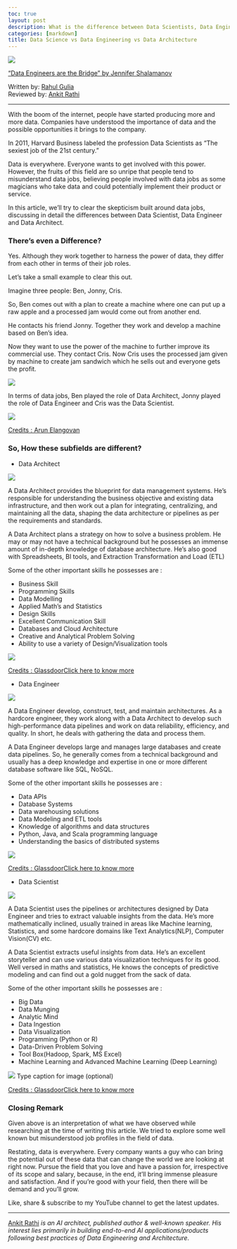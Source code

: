 ```yaml
---
toc: true
layout: post
description: What is the difference between Data Scientists, Data Engineers and Data Architects?
categories: [markdown]
title: Data Science vs Data Engineering vs Data Architecture
---
```


![](https://cdn-images-1.medium.com/max/1200/0*-OZ2jskdYR9Rw9A7.png)

[“Data Engineers are the Bridge” by Jennifer
Shalamanov](https://blog.udacity.com/2020/07/what-to-expect-as-an-entry-level-data-engineer.html)

Written by: [Rahul Gulia](https://www.linkedin.com/in/rahulgulia/)   
Reviewed by: [Ankit Rathi](http://ankit-rathi.github.io/)

*****

With the boom of the internet, people have started producing more and more data.
Companies have understood the importance of data and the possible opportunities
it brings to the company.

In 2011, Harvard Business labeled the profession Data Scientists as “The sexiest
job of the 21st century.”

Data is everywhere. Everyone wants to get involved with this power. However, the
fruits of this field are so unripe that people tend to misunderstand data jobs,
believing people involved with data jobs as some magicians who take data and
could potentially implement their product or service.

In this article, we’ll try to clear the skepticism built around data jobs,
discussing in detail the differences between Data Scientist, Data Engineer and
Data Architect.

### There’s even a Difference?

Yes. Although they work together to harness the power of data, they differ from
each other in terms of their job roles.

Let’s take a small example to clear this out.

Imagine three people: Ben, Jonny, Cris.

So, Ben comes out with a plan to create a machine where one can put up a raw
apple and a processed jam would come out from another end.

He contacts his friend Jonny. Together they work and develop a machine based on
Ben’s idea.

Now they want to use the power of the machine to further improve its commercial
use. They contact Cris. Now Cris uses the processed jam given by machine to
create jam sandwich which he sells out and everyone gets the profit.

![](https://cdn-images-1.medium.com/max/800/0*nzong29F_PWh7Cdt.png)

In terms of data jobs, Ben played the role of Data Architect, Jonny played the
role of Data Engineer and Cris was the Data Scientist.

![](https://cdn-images-1.medium.com/max/800/0*UTmD5RqBG2XhFtlD.png)

[Credits : Arun
Elangovan](https://medium.com/datadriveninvestor/are-you-looking-for-a-career-in-data-science-lets-explore-what-it-holds-for-you-82e364df7b12)

### So, How these subfields are different?

* Data Architect

![](https://cdn-images-1.medium.com/max/800/0*v3igJikw9ihuiwa7.png)

A Data Architect provides the blueprint for data management systems. He’s
responsible for understanding the business objective and existing data
infrastructure, and then work out a plan for integrating, centralizing, and
maintaining all the data, shaping the data architecture or pipelines as per the
requirements and standards.

A Data Architect plans a strategy on how to solve a business problem. He may or
may not have a technical background but he possesses an immense amount of
in-depth knowledge of database architecture. He’s also good with Spreadsheets,
BI tools, and Extraction Transformation and Load (ETL)

Some of the other important skills he possesses are :

* Business Skill
* Programming Skills
* Data Modelling
* Applied Math’s and Statistics
* Design Skills
* Excellent Communication Skill
* Databases and Cloud Architecture
* Creative and Analytical Problem Solving
* Ability to use a variety of Design/Visualization tools

![](https://cdn-images-1.medium.com/max/800/0*4Pt-2ipywddHUfAp.PNG)

[Credits :
Glassdoor](https://www.glassdoor.co.in/Salaries/data-architect-salary-SRCH_KO0,14.htm)[Click
here to know more](https://datacatchup.com/top-10-skills-for-data-architects/)

* Data Engineer

![](https://cdn-images-1.medium.com/max/800/0*zHDcRqNDQhfD9XfH.png)

A Data Engineer develop, construct, test, and maintain architectures. As a
hardcore engineer, they work along with a Data Architect to develop such
high-performance data pipelines and work on data reliability, efficiency, and
quality. In short, he deals with gathering the data and process them.

A Data Engineer develops large and manages large databases and create data
pipelines. So, he generally comes from a technical background and usually has a
deep knowledge and expertise in one or more different database software like
SQL, NoSQL.

Some of the other important skills he possesses are :

* Data APIs
* Database Systems
* Data warehousing solutions
* Data Modeling and ETL tools
* Knowledge of algorithms and data structures
* Python, Java, and Scala programming language
* Understanding the basics of distributed systems

![](https://cdn-images-1.medium.com/max/800/0*JrI6KpAFyxLHTCe0.PNG)

[Credits :
Glassdoor](https://www.glassdoor.co.in/Salaries/data-engineer-salary-SRCH_KO0,13.htm)[Click
here to know more](https://www.springboard.com/library/data-engineering/skills/)

* Data Scientist

![](https://cdn-images-1.medium.com/max/800/0*i37QTnY0ymy1CUE3.png)

A Data Scientist uses the pipelines or architectures designed by Data Engineer
and tries to extract valuable insights from the data. He’s more mathematically
inclined, usually trained in areas like Machine learning, Statistics, and some
hardcore domains like Text Analytics(NLP), Computer Vision(CV) etc.

A Data Scientist extracts useful insights from data. He’s an excellent
storyteller and can use various data visualization techniques for its good. Well
versed in maths and statistics, He knows the concepts of predictive modeling and
can find out a gold nugget from the sack of data.

Some of the other important skills he possesses are :

* Big Data
* Data Munging
* Analytic Mind
* Data Ingestion
* Data Visualization
* Programming (Python or R)
* Data-Driven Problem Solving
* Tool Box(Hadoop, Spark, MS Excel)
* Machine Learning and Advanced Machine Learning (Deep Learning)

![](https://cdn-images-1.medium.com/max/800/0*P57CxQrz7bLGADAE.PNG)
<span class="figcaption_hack">Type caption for image (optional)</span>

[Credits :
Glassdoor](https://www.glassdoor.co.in/Salaries/data-scientist-salary-SRCH_KO0,14.htm)[Click
here to know more](https://www.edureka.co/blog/how-to-become-a-data-scientist/)

### Closing Remark

Given above is an interpretation of what we have observed while researching at
the time of writing this article. We tried to explore some well known but
misunderstood job profiles in the field of data.

Restating, data is everywhere. Every company wants a guy who can bring the
potential out of these data that can change the world we are looking at right
now. Pursue the field that you love and have a passion for, irrespective of its
scope and salary, because, in the end, it’ll bring immense pleasure and
satisfaction. And if you’re good with your field, then there will be demand and
you’ll grow.


Like, share & subscribe to my YouTube channel to get the latest updates.

*****

[Ankit Rathi](https://www.ankitrathi.com/) *is an AI architect, published author
& well-known speaker. His interest lies primarily in building end-to-end AI
applications/products following best practices of Data Engineering and
Architecture.*

